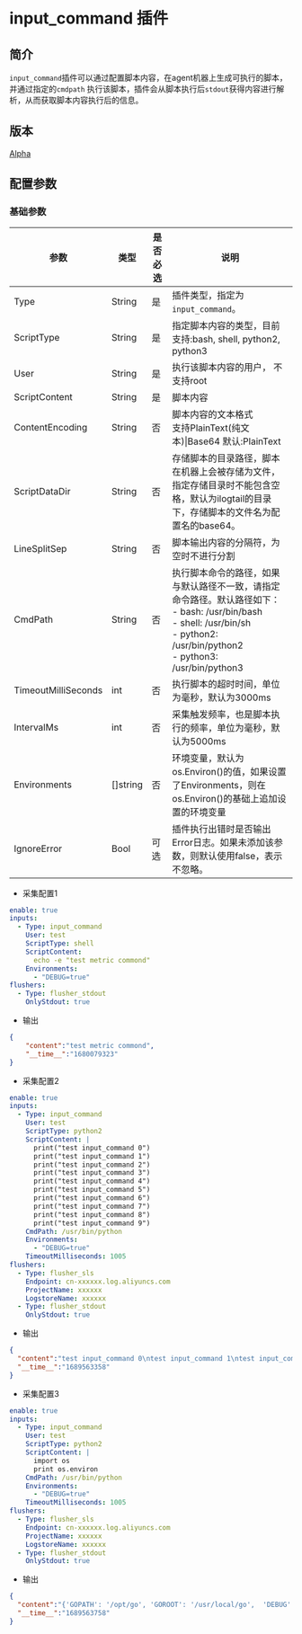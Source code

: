 # input_command 插件

## 简介

`input_command`插件可以通过配置脚本内容，在agent机器上生成可执行的脚本，并通过指定的`cmdpath` 执行该脚本，插件会从脚本执行后`stdout`获得内容进行解析，从而获取脚本内容执行后的信息。

## 版本

[Alpha](../stability-level.md)

## 配置参数

### 基础参数

| 参数                  | 类型       | 是否必选 | 说明                                                                                                                                                      |
|---------------------|----------|------|---------------------------------------------------------------------------------------------------------------------------------------------------------|
| Type                | String   | 是    | 插件类型，指定为`input_command`。                                                                                                                                |
| ScriptType          | String   | 是    | 指定脚本内容的类型，目前支持:bash, shell, python2, python3                                                                                                            |
| User                | String   | 是    | 执行该脚本内容的用户， 不支持root                                                                                                                                     |
| ScriptContent       | String   | 是    | 脚本内容                                                                                                                                                    |
| ContentEncoding     | String   | 否    | 脚本内容的文本格式 <br/> 支持PlainText(纯文本)\|Base64 默认:PlainText                                                                                                   |
| ScriptDataDir       | String   | 否    | 存储脚本的目录路径，脚本在机器上会被存储为文件，指定存储目录时不能包含空格，默认为ilogtail的目录下，存储脚本的文件名为配置名的base64。                                                                              |
| LineSplitSep        | String   | 否    | 脚本输出内容的分隔符，为空时不进行分割                                                                                                                                     |
| CmdPath             | String   | 否    | 执行脚本命令的路径，如果与默认路径不一致，请指定命令路径。默认路径如下：<br/>- bash: /usr/bin/bash<br/>- shell: /usr/bin/sh<br/>- python2: /usr/bin/python2<br/>- python3: /usr/bin/python3 |
| TimeoutMilliSeconds | int      | 否    | 执行脚本的超时时间，单位为毫秒，默认为3000ms                                                                                                                               |
| IntervalMs          | int      | 否    | 采集触发频率，也是脚本执行的频率，单位为毫秒，默认为5000ms                                                                                                                        |
| Environments        | []string | 否    | 环境变量，默认为os.Environ()的值，如果设置了Environments，则在os.Environ()的基础上追加设置的环境变量                                                                                    |
| IgnoreError         | Bool     | 可选   | 插件执行出错时是否输出Error日志。如果未添加该参数，则默认使用false，表示不忽略。                                                                                                           |

* 采集配置1

```yaml
enable: true
inputs:
  - Type: input_command
    User: test
    ScriptType: shell
    ScriptContent:
      echo -e "test metric commond"
    Environments:
      - "DEBUG=true"
flushers:
  - Type: flusher_stdout
    OnlyStdout: true
```

* 输出

```json
{
    "content":"test metric commond",
    "__time__":"1680079323"
}
```

* 采集配置2

```yaml
enable: true
inputs:
  - Type: input_command
    User: test
    ScriptType: python2
    ScriptContent: |
      print("test input_command 0")
      print("test input_command 1")
      print("test input_command 2")
      print("test input_command 3")
      print("test input_command 4")
      print("test input_command 5")
      print("test input_command 6")
      print("test input_command 7")
      print("test input_command 8")
      print("test input_command 9")
    CmdPath: /usr/bin/python
    Environments:
      - "DEBUG=true"
    TimeoutMilliseconds: 1005
flushers:
  - Type: flusher_sls
    Endpoint: cn-xxxxxx.log.aliyuncs.com
    ProjectName: xxxxxx
    LogstoreName: xxxxxx
  - Type: flusher_stdout
    OnlyStdout: true
```

* 输出

```json
{
  "content":"test input_command 0\ntest input_command 1\ntest input_command 2\ntest input_command 3\ntest input_command 4\ntest input_command 5\ntest input_command 6\ntest input_command 7\ntest input_command 8\ntest input_command 9",
  "__time__":"1689563358"
}
```

* 采集配置3

```yaml
enable: true
inputs:
  - Type: input_command
    User: test
    ScriptType: python2
    ScriptContent: |
      import os
      print os.environ
    CmdPath: /usr/bin/python
    Environments:
      - "DEBUG=true"
    TimeoutMilliseconds: 1005
flushers:
  - Type: flusher_sls
    Endpoint: cn-xxxxxx.log.aliyuncs.com
    ProjectName: xxxxxx
    LogstoreName: xxxxxx
  - Type: flusher_stdout
    OnlyStdout: true
```

* 输出

```json
{
  "content":"{'GOPATH': '/opt/go', 'GOROOT': '/usr/local/go',  'DEBUG': 'true', xxxxx(省略后面内容）}",
  "__time__":"1689563758"
}
```
